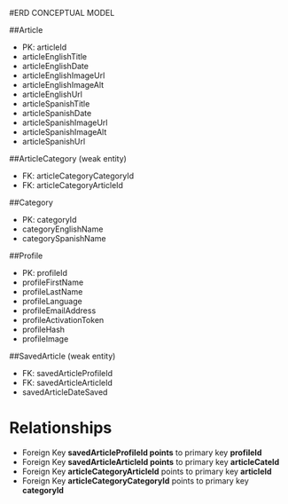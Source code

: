 #ERD CONCEPTUAL MODEL

##Article
- PK: articleId
- articleEnglishTitle
- articleEnglishDate
- articleEnglishImageUrl
- articleEnglishImageAlt
- articleEnglishUrl
- articleSpanishTitle
- articleSpanishDate
- articleSpanishImageUrl
- articleSpanishImageAlt
- articleSpanishUrl

##ArticleCategory (weak entity)
- FK: articleCategoryCategoryId
- FK: articleCategoryArticleId

##Category
- PK: categoryId
- categoryEnglishName
- categorySpanishName

##Profile
- PK: profileId
- profileFirstName
- profileLastName
- profileLanguage
- profileEmailAddress
- profileActivationToken
- profileHash
- profileImage

##SavedArticle (weak entity)
- FK: savedArticleProfileId
- FK: savedArticleArticleId 
- savedArticleDateSaved


# Relationships
- Foreign Key **savedArticleProfileId points** to primary key **profileId**
- Foreign Key **savedArticleArticleId points** to primary key **articleCateId**
- Foreign Key **articleCategoryArticleId** points to primary key **articleId**
- Foreign Key **articleCategoryCategoryId** points to primary key **categoryId**